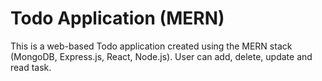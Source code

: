 # Todo Application (MERN)
This is a web-based Todo application created using the MERN stack (MongoDB, Express.js, React, Node.js). User can add, delete, update and read task.
